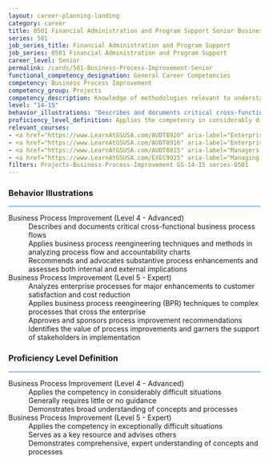 ```yaml
---
layout: career-planning-landing
category: career
title: 0501 Financial Administration and Program Support Senior Business Process Improvement
series: 501
job_series_title: Financial Administration and Program Support
job_series: 0501 Financial Administration and Program Support
career_level: Senior
permalink: /cards/501-Business-Process-Improvement-Senior
functional_competency_designation: General Career Competencies
competency: Business Process Improvement
competency_group: Projects
competency_description: Knowledge of methodologies relevant to understanding, analyzing, and optimizing existing business processes; documents and understands current business processes, identifies issues, suggests process improvements, participates in implementing improvements, or monitors to ensure that improvements work as designed.
level: "14-15"
behavior_illustrations: "Describes and documents critical cross-functional business process flows ? Applies business process reengineering techniques and methods in analyzing process flow and accountability charts ? Recommends and advocates substantive process enhancements and assesses both internal and external implications ? Analyzes enterprise processes for major enhancements to customer satisfaction and cost reduction ? Applies business process reengineering (BPR) techniques to complex processes that cross the enterprise ? Approves and sponsors process improvement recommendations ? Identifies the value of process improvements and garners the support of stakeholders in implementation"
proficiency_level_definition: Applies the competency in considerably difficult situations ? Generally requires little or no guidance ? Demonstrates broad understanding of concepts and processes ? Applies the competency in exceptionally difficult situations ? Serves as a key resource and advises others ? Demonstrates comprehensive, expert understanding of concepts and processes
relevant_courses: 
- <a href="https://www.LearnAtGSUSA.com/AUDT8920" aria-label="Enterprise Risk Management&#58; Executive Seminar (AUDT8912), GSU - https://www.LearnAtGSUSA.com/AUDT8920">Enterprise Risk Management&#58; Executive Seminar (AUDT8912), GSU</a>
- <a href="https://www.LearnAtGSUSA.com/AUDT8916" aria-label="Enterprise Risk Management&#58; Executive Seminar (AUDT8912), GSU - https://www.LearnAtGSUSA.com/AUDT8916">Enterprise Risk Management&#58; Executive Seminar (AUDT8912), GSU</a>
- <a href="https://www.LearnAtGSUSA.com/AUDT8015" aria-label="Managers and Auditors Roles in Assessing Internal Controls (AUDT8003), GSU - https://www.LearnAtGSUSA.com/AUDT8015">Managers and Auditors Roles in Assessing Internal Controls (AUDT8003), GSU</a>
- <a href="https://www.LearnAtGSUSA.com/EXEC9925" aria-label="Managing for Resullts (EXEC9913), GSU - https://www.LearnAtGSUSA.com/EXEC9925">Managing for Resullts (EXEC9913), GSU</a>
filters: Projects-Business-Process-Improvement GS-14-15 series-0501
---
```


<div class="desktop:grid-col-6 margin-y-3">
  <div class="border-top-2 bg-white padding-3 shadow-5 height-full members-hover border-1px button-border border-top-blue radius-lg card-text-color">
    <h3>Behavior Illustrations</h3>
    <hr style="background-color: #1b74e0 !important;"/>
    <dl class="text-base card-content-color"><dt>Business Process Improvement (Level 4 - Advanced)</dt><dd>Describes and documents critical cross-functional business process flows </dd><dd> Applies business process reengineering techniques and methods in analyzing process flow and accountability charts </dd><dd> Recommends and advocates substantive process enhancements and assesses both internal and external implications</dd><dt>Business Process Improvement (Level 5 - Expert)</dt><dd>Analyzes enterprise processes for major enhancements to customer satisfaction and cost reduction </dd><dd> Applies business process reengineering (BPR) techniques to complex processes that cross the enterprise </dd><dd> Approves and sponsors process improvement recommendations </dd><dd> Identifies the value of process improvements and garners the support of stakeholders in implementation</dd></dl>
  </div>
</div>
<div class="desktop:grid-col-6 margin-y-3">
  <div class="border-top-2 bg-white padding-3 shadow-5 height-full members-hover border-1px button-border border-top-blue radius-lg card-text-color">
    <h3>Proficiency Level Definition</h3>
     <hr style="background-color: #1b74e0 !important;"/>
    <dl class="text-base card-content-color"><dt>Business Process Improvement (Level 4 - Advanced)</dt><dd>Applies the competency in considerably difficult situations </dd><dd> Generally requires little or no guidance </dd><dd> Demonstrates broad understanding of concepts and processes</dd><dt>Business Process Improvement (Level 5 - Expert)</dt><dd>Applies the competency in exceptionally difficult situations </dd><dd> Serves as a key resource and advises others </dd><dd> Demonstrates comprehensive, expert understanding of concepts and processes</dd></dl>
  </div>
</div>